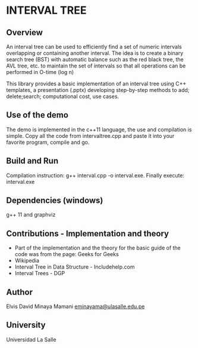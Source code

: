 # INTERVAL TREE

## Overview
An interval tree can be used to efficiently find a set of numeric intervals overlapping or containing another interval.
The idea is to create a binary search tree (BST) with automatic balance such as the red black tree, the AVL tree, etc. to maintain the set of intervals so that all operations can be performed in O-time (log n)

This library provides a basic implementation of an interval tree using C++ templates, a presentation (.pptx) developing step-by-step methods to add; delete;search; computational cost, use cases.

## Use of the demo
The demo is implemented in the c++11 language, the use and compilation is simple.
Copy all the code from intervaltree.cpp and paste it into your favorite program, compile and go.

## Build and Run
Compilation instruction:
    g++ interval.cpp -o interval.exe.
Finally execute:
    interval.exe
    
## Dependencies (windows)
g++ 11 and graphviz

## Contributions - Implementation and theory
* Part of the implementation and the theory for the basic guide of the code was from the page: Geeks for Geeks
* Wikipedia
* Interval Tree in Data Structure - Includehelp.com
* Interval Trees - DGP

## Author
Elvis David Minaya Mamani
eminayama@ulasalle.edu.pe

## University
Universidad La Salle


